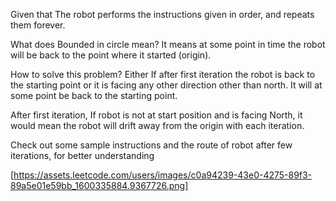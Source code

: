 Given that The robot performs the instructions given in order, and repeats them forever.

What does Bounded in circle mean?
It means at some point in time the robot will be back to the point where it started (origin).

How to solve this problem?
Either If after first iteration the robot is back to the starting point or it is facing any other direction other than north. It will at some point be back to the starting point.

After first iteration, If robot is not at start position and is facing North, it would mean the robot will drift away from the origin with each iteration.

Check out some sample instructions and the route of robot after few iterations, for better understanding

[https://assets.leetcode.com/users/images/c0a94239-43e0-4275-89f3-89a5e01e59bb_1600335884.9367726.png]
